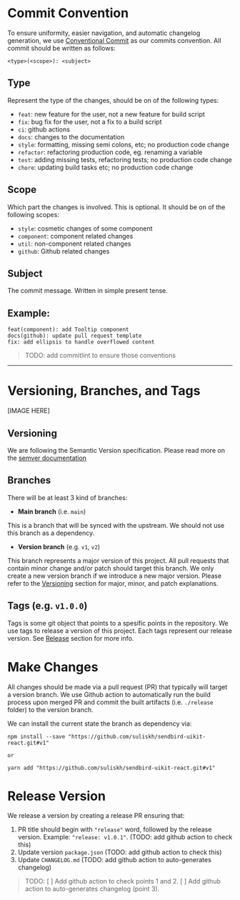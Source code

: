 # Commit Convention

To ensure uniformity, easier navigation, and automatic changelog generation, we use [Conventional Commit](https://www.conventionalcommits.org/en/v1.0.0/) as our commits convention. All commit should be written as follows:

```
<type>(<scope>): <subject>
```

## Type

Represent the type of the changes, should be on of the following types:

- `feat`: new feature for the user, not a new feature for build script
- `fix`: bug fix for the user, not a fix to a build script
- `ci`: github actions
- `docs`: changes to the documentation
- `style`: formatting, missing semi colons, etc; no production code change
- `refactor`: refactoring production code, eg. renaming a variable
- `test`: adding missing tests, refactoring tests; no production code change
- `chore`: updating build tasks etc; no production code change

## Scope

Which part the changes is involved. This is optional. It should be on of the following scopes:

- `style`: cosmetic changes of some component
- `component`: component related changes
- `util`: non-component related changes
- `github`: Github related changes

## Subject

The commit message. Written in simple present tense.

## Example:

```
feat(component): add Tooltip component
docs(github): update pull request template
fix: add ellipsis to handle overflowed content
```

> TODO: add commitlint to ensure those conventions


---


# Versioning, Branches, and Tags
[IMAGE HERE]

## Versioning
We are following the Semantic Version specification. Please read more on the [semver documentation](https://semver.org/)

## Branches
There will be at least 3 kind of branches:

- **Main branch** (i.e. `main`)

This is a branch that will be synced with the upstream. We should not use this branch as a dependency. 

- **Version branch** (e.g. `v1`, `v2`)

This branch represents a major version of this project. All pull requests that contain minor change and/or patch should target this branch. We only create a new version branch if we introduce a new major version. Please refer to the [Versioning](#versioning) section for major, minor, and patch explanations.

## Tags (e.g. `v1.0.0`)

Tags is some git object that points to a spesific points in the repository. We use tags to release a version of this project. Each tags represent our release version. See [Release](release-version) section for more info.

# Make Changes

All changes should be made via a pull request (PR) that typically will target a version branch. We use Github action to automatically run the build process upon merged PR and commit the built artifacts (i.e. `./release` folder) to the version branch.

We can install the current state the branch as dependency via:
```
npm install --save "https://github.com/suliskh/sendbird-uikit-react.git#v1"

or 

yarn add "https://github.com/suliskh/sendbird-uikit-react.git#v1"
```

# Release Version

We release a version by creating a release PR ensuring that:
1. PR title should begin with `"release"` word, followed by the release version. Example: `"release: v1.0.1"`. (TODO: add github action to check this)
2. Update version `package.json` (TODO: add github action to check this)
3. Update `CHANGELOG.md` (TODO: add github action to auto-generates changelog)

> TODO: [ ] Add github action to check points 1 and 2. [ ] Add github action to auto-generates changelog (point 3).



